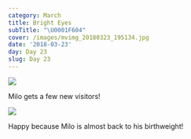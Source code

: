 ```yaml
---
category: March
title: Bright Eyes
subTitle: "\U0001F604"
cover: /images/mvimg_20180323_195134.jpg
date: '2018-03-23'
day: Day 23
slug: Day 23
---
```

![](/images/img_20180323_200956.jpg)

Milo gets a few new visitors! 

![](/images/mvimg_20180323_195134.jpg)

Happy because Milo is almost back to his birthweight!
